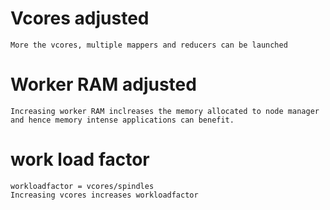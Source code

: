 # Vcores adjusted
	More the vcores, multiple mappers and reducers can be launched
	
# Worker RAM adjusted
	
	Increasing worker RAM inclreases the memory allocated to node manager and hence memory intense applications can benefit.
	
# work load factor

	
	workloadfactor = vcores/spindles
	Increasing vcores increases workloadfactor